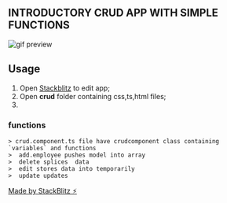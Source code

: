 ## INTRODUCTORY CRUD APP  WITH SIMPLE FUNCTIONS

![gif preview](https://user-images.githubusercontent.com/40483589/71363982-dd00ff00-25c0-11ea-88d4-3712b06f77f0.gif)


## Usage
1. Open [Stackblitz](https://stackblitz.com/edit/hjkdashfu) to edit app;
2. Open **crud** folder containing css,ts,html files;
3. 

### functions
    > crud.component.ts file have crudcomponent class containing `variables` and functions
    >  add.employee pushes model into array
    >  delete splices  data
    >  edit stores data into temporarily
    >  update updates
[Made by StackBlitz ⚡️](https://stackblitz.com)
